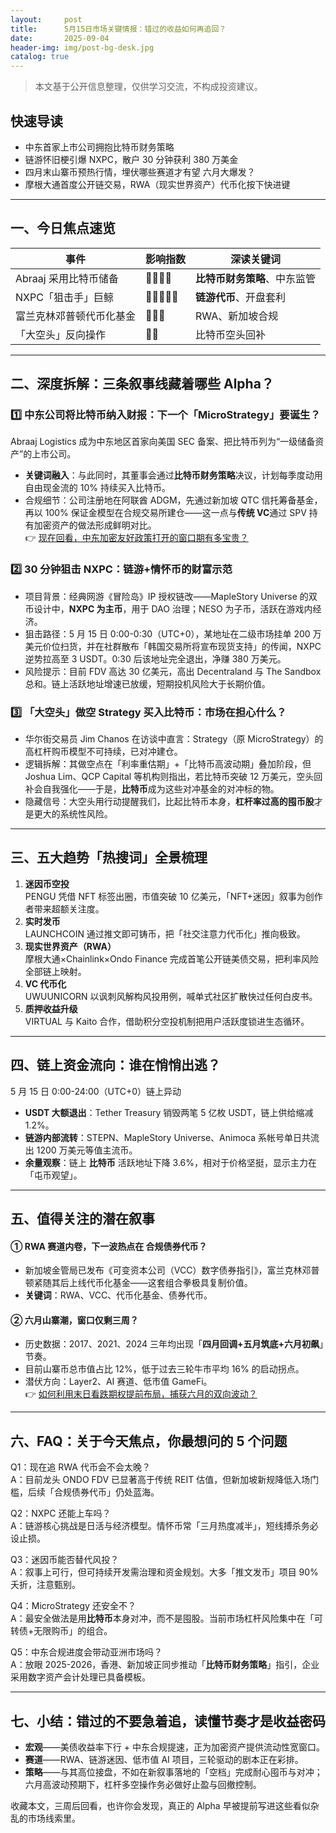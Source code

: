 ```yaml
---
layout:     post
title:      5月15日市场关键情报：错过的收益如何再追回？
date:       2025-09-04
header-img: img/post-bg-desk.jpg
catalog: true
---
```


> 本文基于公开信息整理，仅供学习交流，不构成投资建议。

## 快速导读
- 中东首家上市公司拥抱比特币财务策略  
- 链游怀旧梗引爆 NXPC，散户 30 分钟获利 380 万美金  
- 四月末山寨币预热行情，埋伏哪些赛道才有望 六月大爆发？  
- 摩根大通首度公开链交易，RWA（现实世界资产）代币化按下快进键  

---

## 一、今日焦点速览

| **事件** | **影响指数** | **深读关键词** |
|---|---|---|
| Abraaj 采用比特币储备 | 🚀🚀🚀🚀 | **比特币财务策略**、中东监管 |
| NXPC「狙击手」巨鲸 | 🚀🚀🚀🚀🚀 | **链游代币**、开盘套利 |
| 富兰克林邓普顿代币化基金 | 🚀🚀🚀 | RWA、新加坡合规 |
| 「大空头」反向操作 | 🚀🚀 | 比特币空头回补 |

---

## 二、深度拆解：三条叙事线藏着哪些 Alpha？

### 1️⃣ 中东公司将比特币纳入财报：下一个「MicroStrategy」要诞生？
Abraaj Logistics 成为中东地区首家向美国 SEC 备案、把比特币列为“一级储备资产”的上市公司。  
- **关键词融入**：与此同时，其董事会通过**比特币财务策略**决议，计划每季度动用自由现金流的 10% 持续买入比特币。  
- 合规细节：公司注册地在阿联酋 ADGM，先通过新加坡 QTC 信托筹备基金，再以 100% 保证金模型在合规交易所建仓——这一点与**传统 VC**通过 SPV 持有加密资产的做法形成鲜明对比。  
👉 [现在回看，中东加密友好政策打开的窗口期有多宝贵？](https://okxdog.com/)

### 2️⃣ 30 分钟狙击 NXPC：链游+情怀币的财富示范
- 项目背景：经典网游《冒险岛》IP 授权链改——MapleStory Universe 的双币设计中，**NXPC 为主币**，用于 DAO 治理；NESO 为子币，活跃在游戏内经济。  
- 狙击路径：5 月 15 日 0:00-0:30（UTC+0），某地址在二级市场挂单 200 万美元价位扫货，并在社群散布「韩国交易所将宣布现货支持」的传闻，NXPC 逆势拉高至 3 USDT。0:30 后该地址完全退出，净赚 380 万美元。  
- 风险提示：目前 FDV 高达 30 亿美元，高出 Decentraland 与 The Sandbox 总和。链上活跃地址增速已放缓，短期投机风险大于长期价值。

### 3️⃣ 「大空头」做空 Strategy 买入比特币：市场在担心什么？
- 华尔街交易员 Jim Chanos 在访谈中直言：Strategy（原 MicroStrategy）的高杠杆购币模型不可持续，已对冲建仓。  
- 逻辑拆解：其做空点在「利率重估期」+「比特币高波动期」叠加阶段，但 Joshua Lim、QCP Capital 等机构则指出，若比特币突破 12 万美元，空头回补会自我强化——于是，**比特币**成为这些对冲基金的对冲标的物。  
- 隐藏信号：大空头用行动提醒我们，比起比特币本身，**杠杆率过高的囤币股**才是更大的系统性风险。

---

## 三、五大趋势「热搜词」全景梳理

1. **迷因币空投**  
   PENGU 凭借 NFT 标签出圈，市值突破 10 亿美元，「NFT+迷因」叙事为创作者带来超额关注度。  
2. **实时发币**  
   LAUNCHCOIN 通过推文即可铸币，把「社交注意力代币化」推向极致。  
3. **现实世界资产（RWA）**  
   摩根大通×Chainlink×Ondo Finance 完成首笔公开链美债交易，把利率风险全部链上映射。  
4. **VC 代币化**  
   UWUUNICORN 以讽刺风解构风投用例，喊单式社区扩散快过任何白皮书。  
5. **质押收益升级**  
   VIRTUAL 与 Kaito 合作，借助积分空投机制把用户活跃度锁进生态循环。

---

## 四、链上资金流向：谁在悄悄出逃？

5 月 15 日 0:00-24:00（UTC+0）链上异动  
- **USDT 大额退出**：Tether Treasury 销毁两笔 5 亿枚 USDT，链上供给缩减 1.2%。  
- **链游内部流转**：STEPN、MapleStory Universe、Animoca 系帐号单日共流出 1200 万美元等值主流币。  
- **余量观察**：链上 **比特币** 活跃地址下降 3.6%，相对于价格坚挺，显示主力在「屯币观望」。  

---

## 五、值得关注的潜在叙事

#### ① RWA 赛道内卷，下一波热点在 **合规债券代币**？
- 新加坡金管局已发布《可变资本公司（VCC）数字债券指引》，富兰克林邓普顿紧随其后上线代币化基金——这套组合拳极具复制价值。  
- **关键词**：RWA、VCC、代币化基金、债券代币。  

#### ② 六月山寨潮，窗口仅剩三周？
- 历史数据：2017、2021、2024 三年均出现「**四月回调+五月筑底+六月初飙**」节奏。  
- 目前山寨币总市值占比 12%，低于过去三轮牛市平均 16% 的启动拐点。  
- 潜伏方向：Layer2、AI 赛道、低市值 GameFi。  
👉 [如何利用末日看跌期权提前布局，捕获六月的双向波动？](https://okxdog.com/)

---

## 六、FAQ：关于今天焦点，你最想问的 5 个问题

Q1：现在追 RWA 代币会不会太晚？  
A：目前龙头 ONDO FDV 已显著高于传统 REIT 估值，但新加坡新规降低入场门槛，后续「合规债券代币」仍处蓝海。  

Q2：NXPC 还能上车吗？  
A：链游核心挑战是日活与经济模型。情怀币常「三月热度减半」，短线搏杀务必设止损。  

Q3：迷因币能否替代风投？  
A：叙事上可行，但可持续开发需治理和资金规划。大多「推文发币」项目 90% 夭折，注意甄别。  

Q4：MicroStrategy 还安全不？  
A：最安全做法是用**比特币**本身对冲，而不是囤股。当前市场杠杆风险集中在「可转债+无限购币」的组合。  

Q5：中东合规进度会带动亚洲市场吗？  
A：放眼 2025-2026，香港、新加坡正同步推动「**比特币财务策略**」指引，企业采用数字资产会计处理已具备模板。

---

## 七、小结：错过的不要急着追，读懂节奏才是收益密码

- **宏观**——美债收益率下行 + 中东合规提速，正为加密资产提供流动性宽窗口。  
- **赛道**——RWA、链游迷因、低市值 AI 项目，三轮驱动的剧本正在彩排。  
- **策略**——与其高位接盘，不如在新叙事落地的「空档」完成耐心囤币与对冲；六月高波动预期下，杠杆多空操作务必做好止盈与回撤控制。  

收藏本文，三周后回看，也许你会发现，真正的 Alpha 早被提前写进这些看似杂乱的市场线索里。